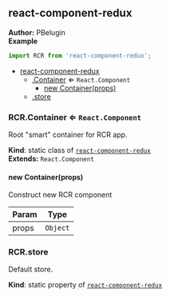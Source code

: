 <a name="module_react-component-redux"></a>

## react-component-redux
**Author:** PBelugin  
**Example**  
```js
import RCR from 'react-component-redux';
```

* [react-component-redux](#module_react-component-redux)
    * [.Container](#module_react-component-redux.Container) ⇐ <code>React.Component</code>
        * [new Container(props)](#new_module_react-component-redux.Container_new)
    * [.store](#module_react-component-redux.store)

<a name="module_react-component-redux.Container"></a>

### RCR.Container ⇐ <code>React.Component</code>
Root "smart" container for RCR app.

**Kind**: static class of <code>[react-component-redux](#module_react-component-redux)</code>  
**Extends:** <code>React.Component</code>  
<a name="new_module_react-component-redux.Container_new"></a>

#### new Container(props)
Construct new  RCR component


| Param | Type |
| --- | --- |
| props | <code>Object</code> | 

<a name="module_react-component-redux.store"></a>

### RCR.store
Default store.

**Kind**: static property of <code>[react-component-redux](#module_react-component-redux)</code>  
